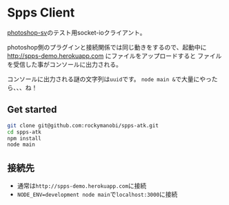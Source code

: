 # Spps Client

[photoshop-sv](https://github.com/rockymanobi/photoshop-sv)のテスト用socket-ioクライアント。

photoshop側のプラグインと接続関係では同じ動きをするので、起動中に
http://spps-demo.herokuapp.com にファイルをアップロードすると
ファイルを受信した事がコンソールに出力される。

コンソールに出力される謎の文字列は`uuid`です。
`node main &`で大量にやったら、、、ね！

## Get started

```bash
git clone git@github.com:rockymanobi/spps-atk.git
cd spps-atk
npm install
node main
```

## 接続先

* 通常は`http://spps-demo.herokuapp.com`に接続
* `NODE_ENV=development node main`で`localhost:3000`に接続


